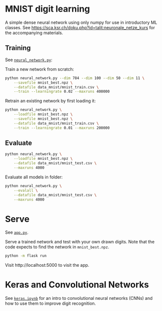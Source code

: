 # MNIST digit learning

A simple dense neural network using only numpy for use in introductory ML classes.
See https://sca.ksr.ch/doku.php?id=talit:neuronale_netze_kurs for the accompanying materials.

## Training
See [`neural_network.py`](neural_network.py): 

Train a new network from scratch:

```bash
python neural_network.py --dim 784 --dim 100 --dim 50 --dim 11 \
    --savefile mnist_best.npz \
    --datafile data_mnist/mnist_train.csv \
    --train --learningrate 0.02 --maxruns 400000
```

Retrain an existing network by first loading it:

```bash
python neural_network.py \
    --loadfile mnist_best.npz \
    --savefile mnist_best.npz \
    --datafile data_mnist/mnist_train.csv \
    --train --learningrate 0.01 --maxruns 200000
```

## Evaluate
```bash
python neural_network.py \
    --loadfile mnist_best.npz \
    --datafile data_mnist/mnist_test.csv \
    --maxruns 4000
```

Evaluate all models in folder:
```bash
python neural_network.py \
    --evalall \
    --datafile data_mnist/mnist_test.csv \
    --maxruns 4000
```

# Serve
See [`app.py`](app.py).

Serve a trained network and test with your own drawn digits. Note that the code expects to find the network in `mnist_best.npz`.

```bash
python -m flask run
```

Visit http://localhost:5000 to visit the app.

# Keras and Convolutional Networks

See [`keras.ipynb`](keras.ipynb) for an intro to convolutional neural networks (CNNs) and how to use them to improve digit recognition. 
